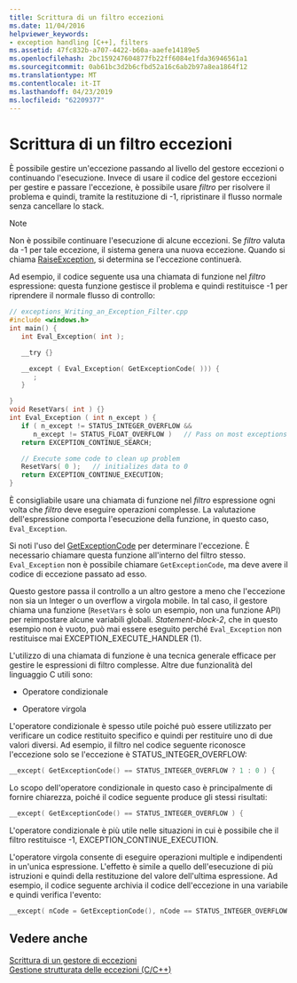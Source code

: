 ```yaml
---
title: Scrittura di un filtro eccezioni
ms.date: 11/04/2016
helpviewer_keywords:
- exception handling [C++], filters
ms.assetid: 47fc832b-a707-4422-b60a-aaefe14189e5
ms.openlocfilehash: 2bc159247604877fb22ff6084e1fda36946561a1
ms.sourcegitcommit: 0ab61bc3d2b6cfbd52a16c6ab2b97a8ea1864f12
ms.translationtype: MT
ms.contentlocale: it-IT
ms.lasthandoff: 04/23/2019
ms.locfileid: "62209377"
---
```

# <a name="writing-an-exception-filter"></a>Scrittura di un filtro eccezioni

È possibile gestire un'eccezione passando al livello del gestore eccezioni o continuando l'esecuzione. Invece di usare il codice del gestore eccezioni per gestire e passare l'eccezione, è possibile usare *filtro* per risolvere il problema e quindi, tramite la restituzione di -1, ripristinare il flusso normale senza cancellare lo stack.

> [!NOTE]
>  Non è possibile continuare l'esecuzione di alcune eccezioni. Se *filtro* valuta da -1 per tale eccezione, il sistema genera una nuova eccezione. Quando si chiama [RaiseException](https://msdn.microsoft.com/library/windows/desktop/ms680552), si determina se l'eccezione continuerà.

Ad esempio, il codice seguente usa una chiamata di funzione nel *filtro* espressione: questa funzione gestisce il problema e quindi restituisce -1 per riprendere il normale flusso di controllo:

```cpp
// exceptions_Writing_an_Exception_Filter.cpp
#include <windows.h>
int main() {
   int Eval_Exception( int );

   __try {}

   __except ( Eval_Exception( GetExceptionCode( ))) {
      ;
   }

}
void ResetVars( int ) {}
int Eval_Exception ( int n_except ) {
   if ( n_except != STATUS_INTEGER_OVERFLOW &&
      n_except != STATUS_FLOAT_OVERFLOW )   // Pass on most exceptions
   return EXCEPTION_CONTINUE_SEARCH;

   // Execute some code to clean up problem
   ResetVars( 0 );   // initializes data to 0
   return EXCEPTION_CONTINUE_EXECUTION;
}
```

È consigliabile usare una chiamata di funzione nel *filtro* espressione ogni volta che *filtro* deve eseguire operazioni complesse. La valutazione dell'espressione comporta l'esecuzione della funzione, in questo caso, `Eval_Exception`.

Si noti l'uso del [GetExceptionCode](/windows/desktop/Debug/getexceptioncode) per determinare l'eccezione. È necessario chiamare questa funzione all'interno del filtro stesso. `Eval_Exception` non è possibile chiamare `GetExceptionCode`, ma deve avere il codice di eccezione passato ad esso.

Questo gestore passa il controllo a un altro gestore a meno che l'eccezione non sia un Integer o un overflow a virgola mobile. In tal caso, il gestore chiama una funzione (`ResetVars` è solo un esempio, non una funzione API) per reimpostare alcune variabili globali. *Statement-block-2*, che in questo esempio non è vuoto, può mai essere eseguito perché `Eval_Exception` non restituisce mai EXCEPTION_EXECUTE_HANDLER (1).

L'utilizzo di una chiamata di funzione è una tecnica generale efficace per gestire le espressioni di filtro complesse. Altre due funzionalità del linguaggio C utili sono:

- Operatore condizionale

- Operatore virgola

L'operatore condizionale è spesso utile poiché può essere utilizzato per verificare un codice restituito specifico e quindi per restituire uno di due valori diversi. Ad esempio, il filtro nel codice seguente riconosce l'eccezione solo se l'eccezione è STATUS_INTEGER_OVERFLOW:

```cpp
__except( GetExceptionCode() == STATUS_INTEGER_OVERFLOW ? 1 : 0 ) {
```

Lo scopo dell'operatore condizionale in questo caso è principalmente di fornire chiarezza, poiché il codice seguente produce gli stessi risultati:

```cpp
__except( GetExceptionCode() == STATUS_INTEGER_OVERFLOW ) {
```

L'operatore condizionale è più utile nelle situazioni in cui è possibile che il filtro restituisce -1, EXCEPTION_CONTINUE_EXECUTION.

L'operatore virgola consente di eseguire operazioni multiple e indipendenti in un'unica espressione. L'effetto è simile a quello dell'esecuzione di più istruzioni e quindi della restituzione del valore dell'ultima espressione. Ad esempio, il codice seguente archivia il codice dell'eccezione in una variabile e quindi verifica l'evento:

```cpp
__except( nCode = GetExceptionCode(), nCode == STATUS_INTEGER_OVERFLOW )
```

## <a name="see-also"></a>Vedere anche

[Scrittura di un gestore di eccezioni](../cpp/writing-an-exception-handler.md)<br/>
[Gestione strutturata delle eccezioni (C/C++)](../cpp/structured-exception-handling-c-cpp.md)